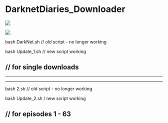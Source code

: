 # DarknetDiaries_Downloader

![](https://images.weserv.nl/?url=i.imgur.com%2FylClNZJ.png)

![](https://images.weserv.nl/?url=i.imgur.com%2F4PuqS8d.png)

bash DarkNet.sh // old script - no longer working

bash Update_1.sh // new script working

// for single downloads
--------------------------------
----
----
bash 2.sh // old script - no longer working

bash Update_2.sh / new script working

// for episodes 1 - 63
----------------------------
